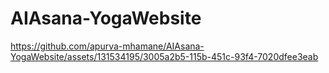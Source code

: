 # AIAsana-YogaWebsite


https://github.com/apurva-mhamane/AIAsana-YogaWebsite/assets/131534195/3005a2b5-115b-451c-93f4-7020dfee3eab

